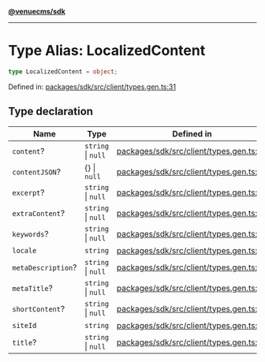 [**@venuecms/sdk**](../Index.md)

***

# Type Alias: LocalizedContent

```ts
type LocalizedContent = object;
```

Defined in: [packages/sdk/src/client/types.gen.ts:31](https://github.com/venuecms/sdk/blob/9df621babf2d64de41bd45733e16986e94017e8a/packages/sdk/src/client/types.gen.ts#L31)

## Type declaration

| Name | Type | Defined in |
| ------ | ------ | ------ |
| <a id="content"></a> `content`? | `string` \| `null` | [packages/sdk/src/client/types.gen.ts:35](https://github.com/venuecms/sdk/blob/9df621babf2d64de41bd45733e16986e94017e8a/packages/sdk/src/client/types.gen.ts#L35) |
| <a id="contentjson"></a> `contentJSON`? | \{\} \| `null` | [packages/sdk/src/client/types.gen.ts:42](https://github.com/venuecms/sdk/blob/9df621babf2d64de41bd45733e16986e94017e8a/packages/sdk/src/client/types.gen.ts#L42) |
| <a id="excerpt"></a> `excerpt`? | `string` \| `null` | [packages/sdk/src/client/types.gen.ts:38](https://github.com/venuecms/sdk/blob/9df621babf2d64de41bd45733e16986e94017e8a/packages/sdk/src/client/types.gen.ts#L38) |
| <a id="extracontent"></a> `extraContent`? | `string` \| `null` | [packages/sdk/src/client/types.gen.ts:37](https://github.com/venuecms/sdk/blob/9df621babf2d64de41bd45733e16986e94017e8a/packages/sdk/src/client/types.gen.ts#L37) |
| <a id="keywords"></a> `keywords`? | `string` \| `null` | [packages/sdk/src/client/types.gen.ts:41](https://github.com/venuecms/sdk/blob/9df621babf2d64de41bd45733e16986e94017e8a/packages/sdk/src/client/types.gen.ts#L41) |
| <a id="locale"></a> `locale` | `string` | [packages/sdk/src/client/types.gen.ts:33](https://github.com/venuecms/sdk/blob/9df621babf2d64de41bd45733e16986e94017e8a/packages/sdk/src/client/types.gen.ts#L33) |
| <a id="metadescription"></a> `metaDescription`? | `string` \| `null` | [packages/sdk/src/client/types.gen.ts:40](https://github.com/venuecms/sdk/blob/9df621babf2d64de41bd45733e16986e94017e8a/packages/sdk/src/client/types.gen.ts#L40) |
| <a id="metatitle"></a> `metaTitle`? | `string` \| `null` | [packages/sdk/src/client/types.gen.ts:39](https://github.com/venuecms/sdk/blob/9df621babf2d64de41bd45733e16986e94017e8a/packages/sdk/src/client/types.gen.ts#L39) |
| <a id="shortcontent"></a> `shortContent`? | `string` \| `null` | [packages/sdk/src/client/types.gen.ts:36](https://github.com/venuecms/sdk/blob/9df621babf2d64de41bd45733e16986e94017e8a/packages/sdk/src/client/types.gen.ts#L36) |
| <a id="siteid"></a> `siteId` | `string` | [packages/sdk/src/client/types.gen.ts:32](https://github.com/venuecms/sdk/blob/9df621babf2d64de41bd45733e16986e94017e8a/packages/sdk/src/client/types.gen.ts#L32) |
| <a id="title"></a> `title`? | `string` \| `null` | [packages/sdk/src/client/types.gen.ts:34](https://github.com/venuecms/sdk/blob/9df621babf2d64de41bd45733e16986e94017e8a/packages/sdk/src/client/types.gen.ts#L34) |
